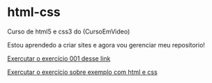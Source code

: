 # html-css
 Curso de html5 e css3 do (CursoEmVideo)

Estou aprendedo a criar sites e agora vou gerenciar meu reposítorio!

<a href="https://brunosilva218.github.io/html-css/exercicios/ex001/index.html">Exercutar o exercício 001 desse link</a>


<a href="https://brunosilva218.github.io/html-css/exercicios/MOd2criandoExemplo/index.html">Exercutar o exercício sobre exemplo com html e css</a>